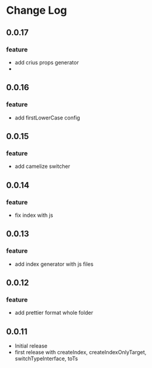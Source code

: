# Change Log

## 0.0.17
### feature
- add crius props generator
- 
## 0.0.16
### feature
- add firstLowerCase config

## 0.0.15
### feature
- add camelize switcher

## 0.0.14
### feature
- fix index with js

## 0.0.13
### feature
- add index generator with js files

## 0.0.12
### feature
- add prettier format whole folder

## 0.0.11
- Initial release
- first release with createIndex, createIndexOnlyTarget, switchTypeInterface, toTs